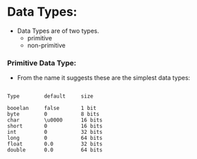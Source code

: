  # Data Types:
 
 - Data Types are of two types.
    -   primitive
    -   non-primitive

    
### Primitive Data Type:
-   From the name it suggests these are the simplest data types:


```aidl

Type        default     size 

booelan     false       1 bit
byte        0           8 bits
char        \u0000      16 bits
short       0           16 bits
int         0           32 bits
long        0           64 bits
float       0.0         32 bits
double      0.0         64 bits
```
